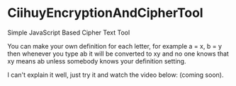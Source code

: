 # CiihuyEncryptionAndCipherTool
 Simple JavaScript Based Cipher Text Tool

You can make your own definition for each letter, for example a = x, b = y then whenever you type ab it will be converted to xy and no one knows that xy means ab unless somebody knows your definition setting.

I can't explain it well, just try it and watch the video below: (coming soon).
